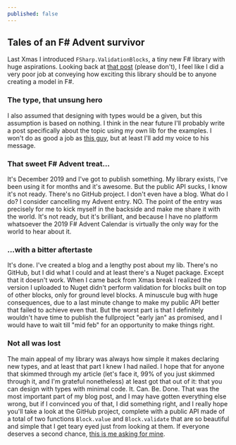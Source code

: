 ```yaml
---
published: false
---
```

## Tales of an F# Advent survivor

Last Xmas I introduced `FSharp.ValidationBlocks`, a tiny new F# library with huge aspirations. Looking back at [that post](/2019/12/19/advent-validation-blocks/) (please don't), I feel like I did a very poor job at conveying how exciting this library should be to anyone creating a model in F#.

### The **type**, that unsung hero

I also assumed that designing with types would be a given, but this assumption is based on nothing. I think in the near future I'll probably write a post specifically about the topic using my own lib for the examples. I won't do as good a job as [this guy](https://fsharpforfunandprofit.com/series/designing-with-types.html), but at least I'll add my voice to his message.

### That sweet F# Advent treat...

It's December 2019 and I've got to publish something. My library exists, I've been using it for months and it's awesome. But the public API sucks, I know it's not ready. There's no GitHub project. I don't even have a blog. What do I do? I consider cancelling my Advent entry. NO. The point of the entry was precisely for me to kick myself in the backside and make me share it with the world. It's not ready, but it's brilliant, and because I have no platform whatsoever the 2019 F# Advent Calendar is virtually the only way for the world to hear about it.

### ...with a bitter aftertaste

It's done. I've created a blog and a lengthy post about my lib. There's no GitHub, but I did what I could and at least there's a Nuget package. Except that it doesn't work. When I came back from Xmas break I realized the version I uploaded to Nuget didn't perform validation for blocks built on top of other blocks, only for ground level blocks. A minuscule bug with huge consequences, due to a last minute change to make my public API better that failed to achieve even that. But the worst part is that I definitely wouldn't have time to publish the fullproject "early jan" as promised, and I would have to wait till "mid feb" for an opportunity to make things right.

### Not all was lost

The main appeal of my library was always how simple it makes declaring new types, and at least that part I knew I had nailed. I hope that for anyone that skimmed through my article (let's face it, 99% of you just skimmed through it, and I'm grateful nonetheless) at least got that out of it: that you can design with types with minimal code. It. Can. Be. Done. That was the most important part of my blog post, and I may have gotten everything else wrong, but if I convinced you of that, I did something right, and I really hope you'll take a look at the GitHub project, complete with a public API made of a total of two functions `Block.value` and `Block.validate` that are so beautiful and simple that I get teary eyed just from looking at them. If everyone deserves a second chance, [this is me asking for mine](https://github.com/lfr/FSharp.ValidationBlocks).
